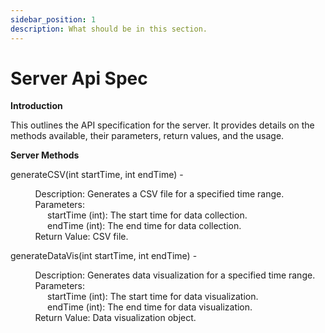 ```yaml
---
sidebar_position: 1
description: What should be in this section.
---
```


Server Api Spec
=============================

**Introduction**

This outlines the API specification for the server. It provides details on the methods available, their parameters, return values, and the usage.

**Server Methods**

generateCSV(int startTime, int endTime)  -

&nbsp;&nbsp;&nbsp;&nbsp;
&nbsp;&nbsp;&nbsp;&nbsp;
Description: Generates a CSV file for a specified time range.    
&nbsp;&nbsp;&nbsp;&nbsp;
&nbsp;&nbsp;&nbsp;&nbsp;
Parameters:  
&nbsp;&nbsp;&nbsp;&nbsp;
&nbsp;&nbsp;&nbsp;&nbsp;
&nbsp;&nbsp;&nbsp;&nbsp;
startTime (int): The start time for data collection.  
&nbsp;&nbsp;&nbsp;&nbsp;
&nbsp;&nbsp;&nbsp;&nbsp;
&nbsp;&nbsp;&nbsp;&nbsp;
endTime (int): The end time for data collection.  
&nbsp;&nbsp;&nbsp;&nbsp;
&nbsp;&nbsp;&nbsp;&nbsp;
Return Value: CSV file.  


generateDataVis(int startTime, int endTime) -

&nbsp;&nbsp;&nbsp;&nbsp;
&nbsp;&nbsp;&nbsp;&nbsp;
Description: Generates data visualization for a specified time range.  
&nbsp;&nbsp;&nbsp;&nbsp;
&nbsp;&nbsp;&nbsp;&nbsp;
Parameters:   
&nbsp;&nbsp;&nbsp;&nbsp;
&nbsp;&nbsp;&nbsp;&nbsp;
&nbsp;&nbsp;&nbsp;&nbsp;
startTime (int): The start time for data visualization.  
&nbsp;&nbsp;&nbsp;&nbsp;
&nbsp;&nbsp;&nbsp;&nbsp;
&nbsp;&nbsp;&nbsp;&nbsp;
endTime (int): The end time for data visualization.  
&nbsp;&nbsp;&nbsp;&nbsp;
&nbsp;&nbsp;&nbsp;&nbsp;
Return Value: Data visualization object.  

